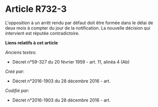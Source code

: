 # Article R732-3

L'opposition à un arrêt rendu par défaut doit être formée dans le délai de deux mois à compter du jour de la notification. La
nouvelle décision qui intervient est réputée contradictoire.

**Liens relatifs à cet article**

_Anciens textes_:

  - Décret n°59-327 du 20 février 1959 - art. 11, alinéa 4 (Ab)

_Créé par_:

  - Décret n°2016-1903 du 28 décembre 2016 - art.

_Codifié par_:

  - Décret n°2016-1903 du 28 décembre 2016 - art.
